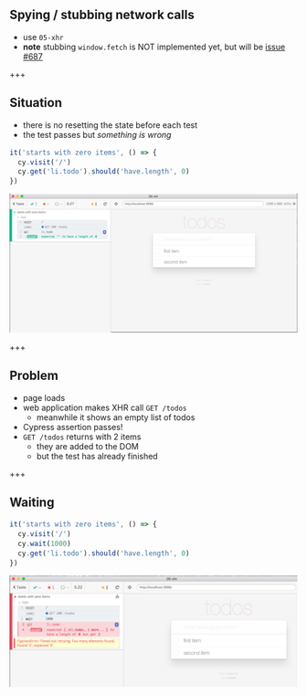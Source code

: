 ## Spying / stubbing network calls

- use `05-xhr`
- **note** stubbing `window.fetch` is NOT implemented yet, but will be [issue #687](https://github.com/cypress-io/cypress/issues/687)

+++

## Situation

- there is no resetting the state before each test
- the test passes but _something is wrong_

```javascript
it('starts with zero items', () => {
  cy.visit('/')
  cy.get('li.todo').should('have.length', 0)
})
```

![Should have failed](05-xhr/img/test-passes-but-this-is-wrong.png)

+++

## Problem

- page loads
- web application makes XHR call `GET /todos`
  - meanwhile it shows an empty list of todos
- Cypress assertion passes!
- `GET /todos` returns with 2 items
  - they are added to the DOM
  - but the test has already finished

+++

## Waiting

```javascript
it('starts with zero items', () => {
  cy.visit('/')
  cy.wait(1000)
  cy.get('li.todo').should('have.length', 0)
})
```

![Waiting works](05-xhr/img/waiting.png)
